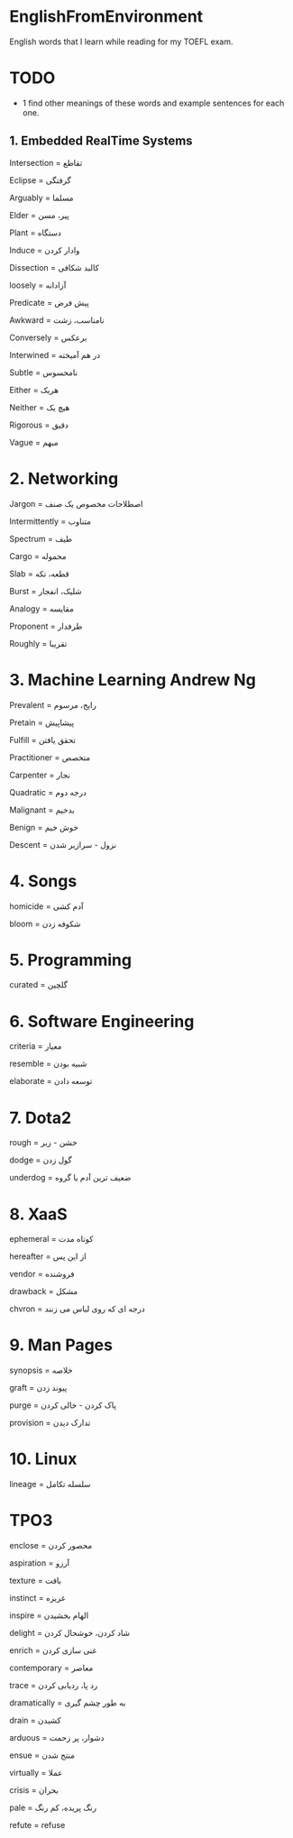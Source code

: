 # EnglishFromEnvironment
English words that I learn while reading for my TOEFL exam.

# TODO
  - 1 find other meanings of these words and example sentences for each one.

## 1. Embedded RealTime Systems
Intersection = تقاطع

Eclipse = گرفتگی

Arguably = مسلما

Elder = پیر، مسن

Plant = دستگاه

Induce = وادار کردن

Dissection = کالبد شکافی

loosely = آزادانه

Predicate = پیش فرض

Awkward = نامناسب، زشت

Conversely = برعکس

Interwined = در هم آمیخته

Subtle = نامحسوس

Either = هریک

Neither = هیچ یک

Rigorous = دقیق

Vague = مبهم

# 2. Networking

Jargon = اصطلاحات مخصوص یک صنف

Intermittently = متناوب

Spectrum = طیف

Cargo = محموله

Slab = قطعه، تکه

Burst = شلیک، انفجار

Analogy = مقایسه

Proponent = طرفدار

Roughly = تقریبا

# 3. Machine Learning Andrew Ng

Prevalent = رایج، مرسوم

Pretain = پیشاپیش

Fulfill = تحقق یافتن

Practitioner = متخصص

Carpenter = نجار

Quadratic = درجه دوم

Malignant = بدخیم

Benign = خوش خیم

Descent = نزول - سرازیر شدن

# 4. Songs

homicide = آدم کشی

bloom = شکوفه زدن

# 5. Programming

curated = گلچین

# 6. Software Engineering

criteria = معیار

resemble = شبیه بودن

elaborate = توسعه دادن

# 7. Dota2

rough = خشن - زبر

dodge = گول زدن

underdog = ضعیف ترین آدم یا گروه

# 8. XaaS

ephemeral = کوتاه مدت

hereafter = از این پس

vendor = فروشنده

drawback = مشکل

chvron = درجه ای که روی لباس می زنند

# 9. Man Pages

synopsis = خلاصه

graft = پیوند زدن

purge = پاک کردن - خالی کردن

provision = تدارک دیدن

# 10. Linux
lineage = سلسله تکامل

# TPO3

enclose = محصور کردن

aspiration = آرزو

texture = بافت

instinct = غریزه

inspire = الهام بخشیدن

delight = شاد کردن، خوشحال کردن

enrich = غنی سازی کردن

contemporary = معاصر

trace = رد پا، ردیابی کردن

dramatically = به طور چشم گیری

drain = کشیدن

arduous = دشوار، پر زحمت

ensue = منتج شدن

virtually = عملا

crisis = بحران

pale = رنگ پریده، کم رنگ

refute = refuse

